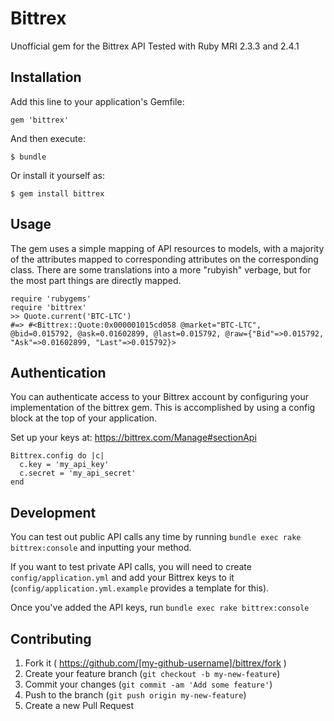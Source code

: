# Bittrex

Unofficial gem for the Bittrex API
Tested with Ruby MRI 2.3.3 and 2.4.1

## Installation

Add this line to your application's Gemfile:

    gem 'bittrex'

And then execute:

    $ bundle

Or install it yourself as:

    $ gem install bittrex

## Usage

The gem uses a simple mapping of API resources to models, with a majority of the attributes mapped to corresponding attributes on the corresponding class. There are some translations into a more "rubyish" verbage, but for the most part things are directly mapped.

    require 'rubygems'
    require 'bittrex'
    >> Quote.current('BTC-LTC')
    #=> #<Bittrex::Quote:0x000001015cd058 @market="BTC-LTC", @bid=0.015792, @ask=0.01602899, @last=0.015792, @raw={"Bid"=>0.015792, "Ask"=>0.01602899, "Last"=>0.015792}>

## Authentication

You can authenticate access to your Bittrex account by configuring your implementation of the bittrex gem. This is accomplished by using a config block at the top of your application.

Set up your keys at: https://bittrex.com/Manage#sectionApi

    Bittrex.config do |c|
      c.key = 'my_api_key'
      c.secret = 'my_api_secret'
    end

## Development

You can test out public API calls any time by running `bundle exec rake bittrex:console` and inputting your method.

If you want to test private API calls, you will need to create `config/application.yml` and add your Bittrex keys to it (`config/application.yml.example` provides a template for this).

Once you've added the API keys, run `bundle exec rake bittrex:console`

## Contributing

1. Fork it ( https://github.com/[my-github-username]/bittrex/fork )
2. Create your feature branch (`git checkout -b my-new-feature`)
3. Commit your changes (`git commit -am 'Add some feature'`)
4. Push to the branch (`git push origin my-new-feature`)
5. Create a new Pull Request
